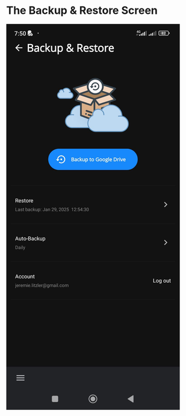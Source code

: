 # The Backup & Restore Screen

![screenshot](images/settings-screen-auto-backup-screen-default.jpeg)
